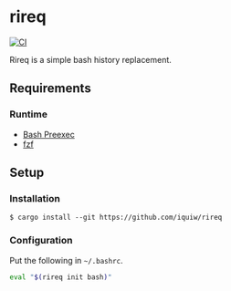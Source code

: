# rireq

[![CI](https://github.com/iquiw/rireq/workflows/Rust/badge.svg)](https://github.com/iquiw/rireq/actions)

Rireq is a simple bash history replacement.

## Requirements

### Runtime

* [Bash Preexec](https://github.com/rcaloras/bash-preexec)
* [fzf](https://github.com/junegunn/fzf)

## Setup

### Installation

```console
$ cargo install --git https://github.com/iquiw/rireq
```

### Configuration

Put the following in `~/.bashrc`.

```sh
eval "$(rireq init bash)"
```
